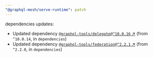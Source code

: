 ```yaml
---
"@graphql-mesh/serve-runtime": patch
---
```

dependencies updates:
  - Updated dependency [`@graphql-tools/delegate@^10.0.16` ↗︎](https://www.npmjs.com/package/@graphql-tools/delegate/v/10.0.16) (from `^10.0.14`, in `dependencies`)
  - Updated dependency [`@graphql-tools/federation@^2.2.1` ↗︎](https://www.npmjs.com/package/@graphql-tools/federation/v/2.2.1) (from `^2.2.0`, in `dependencies`)
